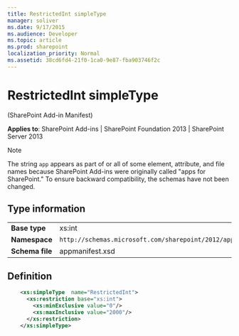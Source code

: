 ```yaml
---
title: RestrictedInt simpleType
manager: soliver
ms.date: 9/17/2015
ms.audience: Developer
ms.topic: article
ms.prod: sharepoint
localization_priority: Normal
ms.assetid: 38cd6fd4-21f0-1ca0-9e87-fba903746f2c
---
```


# RestrictedInt simpleType 

(SharePoint Add-in Manifest)

**Applies to**: SharePoint Add-ins | SharePoint Foundation 2013 | SharePoint Server 2013

> [!NOTE] 
> The string `app` appears as part of or all of some element, attribute, and file names because SharePoint Add-ins were originally called "apps for SharePoint." To ensure backward compatibility, the schemas have not been changed.

## Type information

|   |   |
|---|---|
| **Base type**  | xs:int |
| **Namespace**  | `http://schemas.microsoft.com/sharepoint/2012/app/manifest` |
| **Schema file**  | appmanifest.xsd |

## Definition

```XML
    <xs:simpleType  name="RestrictedInt">          
      <xs:restriction base="xs:int">
        <xs:minExclusive value="0"/>
        <xs:maxInclusive value="2000"/>
      </xs:restriction>
    </xs:simpleType>
```